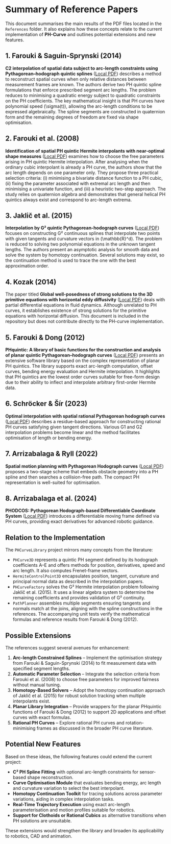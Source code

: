 # Summary of Reference Papers

This document summarises the main results of the PDF files located in the `References` folder. It also explains how these concepts relate to the current implementation of **PH-Curve** and outlines potential extensions and new features.

## 1. Farouki & Saguin-Sprynski (2014)
**C2 interpolation of spatial data subject to arc-length constraints using Pythagorean–hodograph quintic splines** ([Local PDF](Farouki_Saguin_Sprynski_2014_C2_Interpolation.pdf)) describes a method to reconstruct spatial curves when only relative distances between measurement frames are known. The authors derive two PH quintic spline formulations that enforce prescribed segment arc lengths. The problem reduces to minimising a quadratic energy subject to quadratic constraints on the PH coefficients. The key mathematical insight is that PH curves have polynomial speed \(\sigma(t)\), allowing the arc-length conditions to be expressed algebraically. The spline segments are constructed in quaternion form and the remaining degrees of freedom are fixed via shape optimisation.

## 2. Farouki et al. (2008)
**Identification of spatial PH quintic Hermite interpolants with near-optimal shape measures** ([Local PDF](Farouki_et_al_2008_Identification_of_Spatial_PH_Quintic_Hermite_Interpolants.pdf)) examines how to choose the free parameters arising in PH quintic Hermite interpolation. After analysing when the ordinary cubic interpolant is already a PH curve, the authors show that the arc length depends on one parameter only. They propose three practical selection criteria: (i) minimising a bivariate distance function to a PH cubic, (ii) fixing the parameter associated with extremal arc length and then minimising a univariate function, and (iii) a heuristic two-step approach. The study relies on quaternion algebra and demonstrates that general helical PH quintics always exist and correspond to arc-length extrema.

## 3. Jaklič et al. (2015)
**Interpolation by G² quintic Pythagorean-hodograph curves** ([Local PDF](Jaklic_et_al_2015_G2_Quintic_PH_Interpolation.pdf)) focuses on constructing G² continuous splines that interpolate two points with given tangents and curvature vectors in \(\mathbb{R}^d\). The problem is reduced to solving two polynomial equations in the unknown tangent lengths. The authors present an asymptotic analysis for smooth data and solve the system by homotopy continuation. Several solutions may exist, so the continuation method is used to trace the one with the best approximation order.

## 4. Kozak (2014)
The paper titled **Global well-posedness of strong solutions to the 3D primitive equations with horizontal eddy diffusivity** ([Local PDF](Kozak_2014_Spatial_Rational_PH_Cubic.pdf)) deals with partial differential equations in fluid dynamics. Although unrelated to PH curves, it establishes existence of strong solutions for the primitive equations with horizontal diffusion. This document is included in the repository but does not contribute directly to the PH-curve implementation.

## 5. Farouki & Dong (2012)
**PHquintic: A library of basic functions for the construction and analysis of planar quintic Pythagorean–hodograph curves** ([Local PDF](Farouki_Dong_2012_PHquintic_Library.pdf)) presents an extensive software library based on the complex representation of planar PH quintics. The library supports exact arc-length computation, offset curves, bending energy evaluation and Hermite interpolation. It highlights that PH quintics are the lowest order curves suitable for free-form design due to their ability to inflect and interpolate arbitrary first-order Hermite data.

## 6. Schröcker & Šír (2023)
**Optimal interpolation with spatial rational Pythagorean hodograph curves** ([Local PDF](Schroecker_Sir_2023_Optimal_Interpolation_with_Spatial_Rational_PH_Curves.pdf)) describes a residue-based approach for constructing rational PH curves satisfying given tangent directions. Various G1 and G2 interpolation problems become linear and the method facilitates optimisation of length or bending energy.

## 7. Arrizabalaga & Ryll (2022)
**Spatial motion planning with Pythagorean Hodograph curves** ([Local PDF](Arrizabalaga_Ryll_2022_Spatial_Motion_Planning_with_PH_Curves.pdf)) proposes a two-stage scheme that embeds obstacle geometry into a PH spline and then searches a collision-free path. The compact PH representation is well-suited for optimisation.

## 8. Arrizabalaga et al. (2024)
**PHODCOS: Pythagorean Hodograph-based Differentiable Coordinate System** ([Local PDF](Arrizabalaga_et_al_2024_PHODCOS.pdf)) introduces a differentiable moving frame defined via PH curves, providing exact derivatives for advanced robotic guidance.

## Relation to the Implementation
The `PHCurveLibrary` project mirrors many concepts from the literature:
- `PHCurve3D` represents a quintic PH segment defined by its hodograph coefficients A–E and offers methods for position, derivatives, speed and arc length. It also computes Frenet-frame vectors.
- `HermiteControlPoint3D` encapsulates position, tangent, curvature and principal normal data as described in the interpolation papers.
- `PHCurveFactory` solves the G² Hermite interpolation problem following Jaklič et al. (2015). It uses a linear algebra system to determine the remaining coefficients and provides validation of G² continuity.
- `PathPlanner` assembles multiple segments ensuring tangents and normals match at the joins, aligning with the spline constructions in the references.
The accompanying unit tests verify the mathematical formulas and reference results from Farouki & Dong (2012).

## Possible Extensions
The references suggest several avenues for enhancement:
1. **Arc-length Constrained Splines** – Implement the optimisation strategy from Farouki & Saguin-Sprynski (2014) to fit measurement data with specified segment lengths.
2. **Automatic Parameter Selection** – Integrate the selection criteria from Farouki et al. (2008) to choose free parameters for improved fairness without manual tuning.
3. **Homotopy-Based Solvers** – Adopt the homotopy continuation approach of Jaklič et al. (2015) for robust solution tracking when multiple interpolants exist.
4. **Planar Library Integration** – Provide wrappers for the planar PHquintic functions of Farouki & Dong (2012) to support 2D applications and offset curves with exact formulas.
5. **Rational PH Curves** – Explore rational PH curves and rotation-minimising frames as discussed in the broader PH curve literature.

## Potential New Features
Based on these ideas, the following features could extend the current project:
- **C² PH Spline Fitting** with optional arc-length constraints for sensor-based shape reconstruction.
- **Curve Optimisation Module** that evaluates bending energy, arc length and curvature variation to select the best interpolant.
- **Homotopy Continuation Toolkit** for tracing solutions across parameter variations, aiding in complex interpolation tasks.
- **Real-Time Trajectory Execution** using exact arc-length parameterisation and motion profiles suitable for robotics.
- **Support for Clothoids or Rational Cubics** as alternative transitions when PH solutions are unsuitable.

These extensions would strengthen the library and broaden its applicability to robotics, CAD and animation.